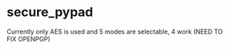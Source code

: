 # secure_pypad

Currently only AES is used and 5 modes are selectable, 4 work (NEED TO FIX OPENPGP)

